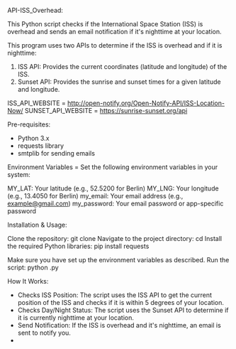 API-ISS_Overhead:

This Python script checks if the International Space Station (ISS) is overhead and sends an email notification if it's nighttime at your location.

This program uses two APIs to determine if the ISS is overhead and if it is nighttime:

1. ISS API: Provides the current coordinates (latitude and longitude) of the ISS.
2. Sunset API: Provides the sunrise and sunset times for a given latitude and longitude.

ISS_API_WEBSITE = http://open-notify.org/Open-Notify-API/ISS-Location-Now/
SUNSET_API_WEBSITE = https://sunrise-sunset.org/api

Pre-requisites:

- Python 3.x
- requests library
- smtplib for sending emails

Environment Variables = Set the following environment variables in your system:

MY_LAT: Your latitude (e.g., 52.5200 for Berlin)
MY_LNG: Your longitude (e.g., 13.4050 for Berlin)
my_email: Your email address (e.g., example@gmail.com)
my_password: Your email password or app-specific password

Installation & Usage:

Clone the repository: git clone <repository-url>
Navigate to the project directory: cd <project-directory>
Install the required Python libraries: pip install requests

Make sure you have set up the environment variables as described.
Run the script:
python <script-name>.py

How It Works:

- Checks ISS Position: The script uses the ISS API to get the current position of the ISS and checks if it is within 5 degrees of your location.
- Checks Day/Night Status: The script uses the Sunset API to determine if it is currently nighttime at your location.
- Send Notification: If the ISS is overhead and it's nighttime, an email is sent to notify you.
- 
